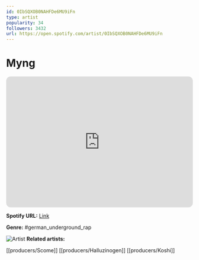 ```yaml
---
id: 0IbSQXOB0NAHFDe6MU9iFn
type: artist
popularity: 34
followers: 3432
url: https://open.spotify.com/artist/0IbSQXOB0NAHFDe6MU9iFn
---
```

# Myng

<iframe style="border-radius:12px" src="https://open.spotify.com/embed/artist/0IbSQXOB0NAHFDe6MU9iFn" width="100%" height="352" frameBorder="0" allowfullscreen="" allow="autoplay; clipboard-write; encrypted-media; fullscreen; picture-in-picture" loading="lazy"></iframe>

**Spotify URL:** [Link](https://open.spotify.com/artist/0IbSQXOB0NAHFDe6MU9iFn)

**Genre:**  #german_underground_rap

![Artist](https://i.scdn.co/image/ab67616d0000b273b70db88cff76bbbef30a8cb8)
**Related artists:**

[[producers/Scome]]
[[producers/Halluzinogen]]
[[producers/Koshi]]
